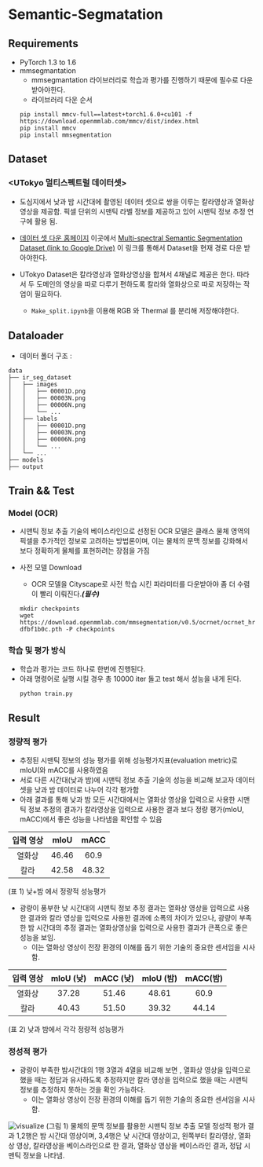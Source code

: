 # Semantic-Segmatation

## Requirements

- PyTorch 1.3 to 1.6
- mmsegmantation
  - mmsegmantation 라이브러리로 학습과 평가를 진행하기 때문에 필수로 다운받아야한다. 
  - 라이브러리 다운 순서
  ```
  pip install mmcv-full==latest+torch1.6.0+cu101 -f https://download.openmmlab.com/mmcv/dist/index.html
  pip install mmcv
  pip install mmsegmentation
  ```

## Dataset

### <UTokyo 멀티스펙트럴 데이터셋>
- 도심지에서 낮과 밤 시간대에 촬영된 데이터 셋으로 쌍을 이루는 칼라영상과 열화상 영상을 제공함. 픽셀 단위의 시맨틱 라벨 정보를 제공하고 있어 시맨틱 정보 추정 연구에 활용 됨.

- [데이터 셋 다운 홈페이지](https://www.mi.t.u-tokyo.ac.jp/static/projects/mil_multispectral/) 이곳에서 [Multi-spectral Semantic Segmentation Dataset (link to Google Drive)](https://drive.google.com/drive/u/2/folders/0B7Loi-7ye3pPU2hWUC00djNFU00) 이 링크를 통해서 Dataset을  현재 경로 다운 받아야한다.

- UTokyo Dataset은 칼라영상과 열화상영상을 합쳐서 4채널로 제공은 한다. 따라서 두 도메인의 영상을 따로 다루기 편하도록 칼라와 열화상으로 따로 저장하는 작업이 필요하다.
  - ```Make_split.ipynb```을 이용해 RGB 와 Thermal 를 분리해 저장해야한다. 


## Dataloader


- 데이터 폴더 구조 :
```
data
├── ir_seg_dataset
│   ├── images
│   │   ├── 00001D.png
│   │   ├── 00003N.png
│   │   ├── 00006N.png
│   │   └── ...
│   ├── labels
│   │   ├── 00001D.png
│   │   ├── 00003N.png
│   │   ├── 00006N.png
│   │   └── ...
│   └── ...
├── models
├── output

```

## Train && Test 

### Model (OCR)
-  시맨틱 정보 추출 기술의 베이스라인으로 선정된 OCR  모델은 클래스 물체 영역의 픽셀을 추가적인 정보로 고려하는 방법론이며, 이는 물체의 문맥 정보를 강화해서 보다 정확하게 물체를 표현하려는 장점을 가짐

- 사전 모델 Download
  - OCR 모델을 Cityscape로 사전 학습 시킨 파라미터를 다운받아야 좀 더 수렴이 빨리 이뤄진다.***(필수)***
  ```
  mkdir checkpoints
  wget https://download.openmmlab.com/mmsegmentation/v0.5/ocrnet/ocrnet_hr48_512x1024_160k_cityscapes/ocrnet_hr48_512x1024_160k_cityscapes_20200602_191037-dfbf1b0c.pth -P checkpoints
  ```
### 학습 및 평가 방식 
- 학습과 평가는 코드 하나로 한번에 진행된다.
- 아래 명령어로 실행 시킬 경우 총 10000 iter 돌고 test 해서 성능을 내게 된다. 
   ```
   python train.py
   ``` 

## Result

### 정량적 평가
- 추정된 시맨틱 정보의 성능 평가를 위해 성능평가지표(evaluation metric)로 mIoU(와 mACC를 사용하였음
- 서로 다른 시간대(낮과 밤)에 시맨틱 정보 추출 기술의 성능을 비교해 보고자 데이터 셋을 낮과 밤 데이터로 나누어 각각 평가함
- 아래 결과를 통해 낮과 밤 모든 시간대에서는 열화상 영상을 입력으로 사용한 시맨틱 정보 추정의 결과가 칼라영상을 입력으로 사용한 결과 보다 정량 평가(mIoU, mACC)에서 좋은 성능을 나타냄을 확인할 수 있음

| 입력 영상| mIoU | mACC |
| :-----:|:-----: |:-----: |
|   열화상  | 46.46 | 60.9 |
|   칼라  |  42.58 |  48.32  |

(표 1) 낮+밤 에서 정량적 성능평가

- 광량이 풍부한 낮 시간대의 시맨틱 정보 추정 결과는 열화상 영상을 입력으로 사용한 결과와 칼라 영상을 입력으로 사용한 결과에 소폭의 차이가 있으나, 광량이 부족한 밤 시간대의 추정 결과는 열화상영상을 입력으로 사용한 결과가 큰폭으로 좋은 성능을 보임.
  - 이는 열화상 영상이 전장 환경의 이해를 돕기 위한 기술의 중요한 센서임을 시사함.

| 입력 영상| mIoU (낮)| mACC (낮) | mIoU (밤) | mACC(밤) |
| :-----:|:-----: |:-----: | :-----: |:-----: |
|   열화상    | 37.28 | 51.46 | 48.61 | 60.9 |
|   칼라  |  40.43 |  51.50  |39.32|  44.14  |

(표 2) 낮과 밤에서 각각 정량적 성능평가

### 정성적 평가
- 광량이 부족한 밤시간대의 1행 3열과 4열을 비교해 보면 , 열화상 영상을 입력으로 했을 때는 정답과 유사하도록 추정하지만 칼라 영상을 입력으로 했을 때는 시맨틱 정보를 추정하지 못하는 것을 확인 가능하다. 
   - 이는 열화상 영상이 전장 환경의 이해를 돕기 위한 기술의 중요한 센서임을 시사함.

![visualize](images/visualize.png)
(그림 1) 물체의 문맥 정보를 활용한 시맨틱 정보 추출 모델 정성적 평가 결과 1,2행은 밤 시간대 영상이며, 3,4행은 낮 시간대 영상이고, 왼쪽부터 칼라영상,  열화상 영상, 칼라영상을 베이스라인으로 한 결과, 열화상 영상을 베이스라인 결과, 정답 시맨틱 정보을 나타냄.